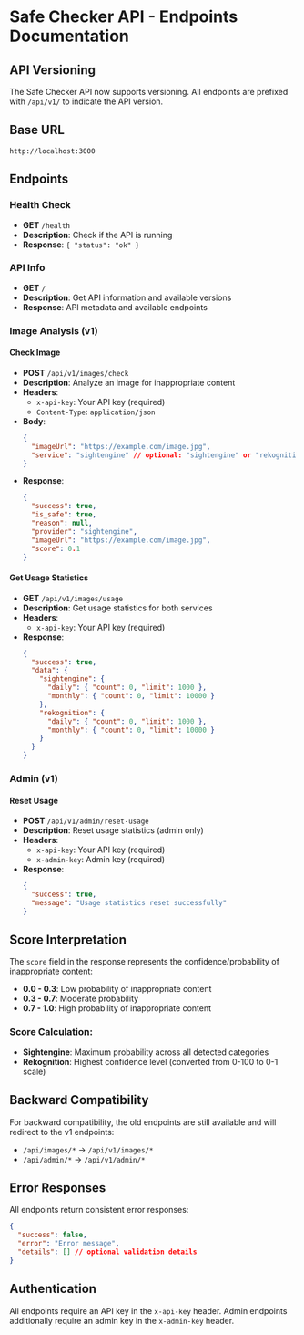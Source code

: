# Safe Checker API - Endpoints Documentation

## API Versioning

The Safe Checker API now supports versioning. All endpoints are prefixed with `/api/v1/` to indicate the API version.

## Base URL

```
http://localhost:3000
```

## Endpoints

### Health Check
- **GET** `/health`
- **Description**: Check if the API is running
- **Response**: `{ "status": "ok" }`

### API Info
- **GET** `/`
- **Description**: Get API information and available versions
- **Response**: API metadata and available endpoints

### Image Analysis (v1)

#### Check Image
- **POST** `/api/v1/images/check`
- **Description**: Analyze an image for inappropriate content
- **Headers**: 
  - `x-api-key`: Your API key (required)
  - `Content-Type`: `application/json`
- **Body**:
  ```json
  {
    "imageUrl": "https://example.com/image.jpg",
    "service": "sightengine" // optional: "sightengine" or "rekognition"
  }
  ```
- **Response**:
  ```json
  {
    "success": true,
    "is_safe": true,
    "reason": null,
    "provider": "sightengine",
    "imageUrl": "https://example.com/image.jpg",
    "score": 0.1
  }
  ```

#### Get Usage Statistics
- **GET** `/api/v1/images/usage`
- **Description**: Get usage statistics for both services
- **Headers**: 
  - `x-api-key`: Your API key (required)
- **Response**:
  ```json
  {
    "success": true,
    "data": {
      "sightengine": {
        "daily": { "count": 0, "limit": 1000 },
        "monthly": { "count": 0, "limit": 10000 }
      },
      "rekognition": {
        "daily": { "count": 0, "limit": 1000 },
        "monthly": { "count": 0, "limit": 10000 }
      }
    }
  }
  ```

### Admin (v1)

#### Reset Usage
- **POST** `/api/v1/admin/reset-usage`
- **Description**: Reset usage statistics (admin only)
- **Headers**: 
  - `x-api-key`: Your API key (required)
  - `x-admin-key`: Admin key (required)
- **Response**:
  ```json
  {
    "success": true,
    "message": "Usage statistics reset successfully"
  }
  ```

## Score Interpretation

The `score` field in the response represents the confidence/probability of inappropriate content:

- **0.0 - 0.3**: Low probability of inappropriate content
- **0.3 - 0.7**: Moderate probability
- **0.7 - 1.0**: High probability of inappropriate content

### Score Calculation:
- **Sightengine**: Maximum probability across all detected categories
- **Rekognition**: Highest confidence level (converted from 0-100 to 0-1 scale)

## Backward Compatibility

For backward compatibility, the old endpoints are still available and will redirect to the v1 endpoints:

- `/api/images/*` → `/api/v1/images/*`
- `/api/admin/*` → `/api/v1/admin/*`

## Error Responses

All endpoints return consistent error responses:

```json
{
  "success": false,
  "error": "Error message",
  "details": [] // optional validation details
}
```

## Authentication

All endpoints require an API key in the `x-api-key` header. Admin endpoints additionally require an admin key in the `x-admin-key` header. 